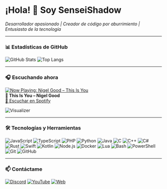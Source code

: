# ¡Hola! 👋 Soy SenseiShadow

*Desarrollador apasionado | Creador de código por aburrimiento | Entusiasta de la tecnología*

---

### 📊 Estadísticas de GitHub

![GitHub Stats](https://github-readme-stats.vercel.app/api?username=SenseiShadow&show_icons=true&theme=tokyonight&count_private=true)
![Top Langs](https://github-readme-stats.vercel.app/api/top-langs/?username=SenseiShadow&layout=compact&theme=tokyonight)

---

### 🎧 Escuchando ahora

[![Now Playing: Nigel Good – This Is You](https://i.scdn.co/image/ab67616d0000b27350898b591f1a1b1ff7836593)](https://open.spotify.com/intl-es/track/6G2xXQRSZlEzYsUEb3uvuR?si=20b8e57d0aa146db)  
**🎵 This Is You – Nigel Good**  
[🔗 Escuchar en Spotify](https://open.spotify.com/intl-es/track/6G2xXQRSZlEzYsUEb3uvuR?si=20b8e57d0aa146db)

![Visualizer](https://raw.githubusercontent.com/kittinan/spotify-now-playing/master/images/spotify-now-playing.gif)

---

### 🛠️ Tecnologías y Herramientas

![JavaScript](https://img.shields.io/badge/-JavaScript-black?style=flat-square&logo=javascript)
![TypeScript](https://img.shields.io/badge/-TypeScript-black?style=flat-square&logo=typescript)
![PHP](https://img.shields.io/badge/-PHP-black?style=flat-square&logo=php)
![Python](https://img.shields.io/badge/-Python-black?style=flat-square&logo=python)
![Java](https://img.shields.io/badge/-Java-black?style=flat-square&logo=java)
![C](https://img.shields.io/badge/-C-black?style=flat-square&logo=c)
![C++](https://img.shields.io/badge/-C++-black?style=flat-square&logo=c%2B%2B)
![C#](https://img.shields.io/badge/-CSharp-black?style=flat-square&logo=c-sharp)
![Rust](https://img.shields.io/badge/-Rust-black?style=flat-square&logo=rust)
![Swift](https://img.shields.io/badge/-Swift-black?style=flat-square&logo=swift)
![Kotlin](https://img.shields.io/badge/-Kotlin-black?style=flat-square&logo=kotlin)
![Node.js](https://img.shields.io/badge/-Node.js-black?style=flat-square&logo=node.js)
![Docker](https://img.shields.io/badge/-Docker-black?style=flat-square&logo=docker)
![Lua](https://img.shields.io/badge/-Lua-black?style=flat-square&logo=lua)
![Bash](https://img.shields.io/badge/-Bash-black?style=flat-square&logo=gnu-bash)
![PowerShell](https://img.shields.io/badge/-PowerShell-black?style=flat-square&logo=powershell)
![Git](https://img.shields.io/badge/-Git-black?style=flat-square&logo=git)
![GitHub](https://img.shields.io/badge/-GitHub-black?style=flat-square&logo=github)

---

### 📫 Contáctame

[![Discord](https://img.shields.io/badge/Discord-%237289DA?style=flat&logo=discord&logoColor=white)](https://discord.gg/mnJu6pq8QE)
[![YouTube](https://img.shields.io/badge/YouTube-red?style=flat&logo=youtube)](https://www.youtube.com/@jamesajr)
[![Web](https://img.shields.io/badge/Web-Netlify-green)](https://todo-hack-official.netlify.app)
